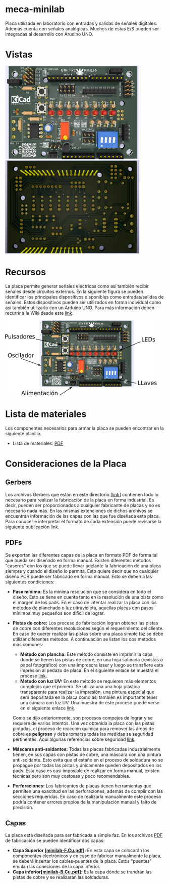 # meca-minilab
Placa utilizada en laboratorio con entradas y salidas de señales digitales. Además cuenta con señales analógicas. Muchos de estas E/S pueden ser integradas al desarrollo con Arudino UNO.

# Vistas
<img src="https://github.com/guanucoluis/meca-minilab/blob/main/img/frontal.png" width="425" height="295">
<img src="https://github.com/guanucoluis/meca-minilab/blob/main/img/reverso.png" width="425" height="295">

# Recursos
La placa permite generar señales eléctricas como así también recibir señales desde circuitos externos. En la siguiente figura se pueden identificar los principales dispositivos disponibles como entradas/salidas de señales. Estos dispositivos pueden ser utilizados en forma individual como así también utilizarlo con un Arduino UNO. Para más información deben recurrir a la Wiki desde este [link](https://github.com/guanucoluis/meca-minilab/wiki/Wiki-del-Minilab#por-qu%C3%A9-se-dise%C3%B1%C3%B3-esta-placa).

<img src="https://github.com/guanucoluis/meca-minilab/blob/main/img/entradas_salidas.png" width="480" height="238">


# Lista de materiales
Los componentes necesarios para armar la placa se pueden encontrar en la siguiente planilla.
- Lista de materiales: [PDF](https://github.com/guanucoluis/meca-minilab/blob/main/board/BOM/BOM_minilab.pdf)

# Consideraciones de la Placa
## Gerbers
Los archivos Gerbers que están en este directorio [[link](https://github.com/guanucoluis/meca-minilab/tree/main/board/gerber)] contienen todo lo necesario para realizar la fabricación de la placa en forma industrial. Es decir, pueden ser proporcionados a cualquier fabricante de placas y no es necesario nada más. En las mismas extenciones de dichos archivos se encuentran información de las capas con las que fue diseñada esta placa. Para conocer e interpretar el formato de cada extensión puede revisarse la siguiente publicación [link](https://www.proto-electronics.com/es/blog/archivos-gerber-para-qe-sirven).

## PDFs
Se exportan las diferentes capas de la placa en formato PDF de forma tal que pueda ser diseñado en forma manual. Existen diferentes métodos "caseros" con los que se puede llevar adelante la fabricación de una placa siempre y cuando el diseño lo permita. Esto quiere decir que no cualquier diseño PCB puede ser fabricado en forma manual. Esto se deben a las siguientes condiciones:
 - **Paso mínimo:** Es la mínima resolución que se considera en todo el diseño. Esto se tiene en cuenta tanto en la resolución de una pista como el margen de los pads. En el caso de intentar realizar la placa con los métodos de planchado o luz ultravioleta, aquellas placas con pasos mínimos muy pequeños son dificil de lograr.
 - **Pistas de cobre:** Los proceso de fabricación logran obtener las pistas de cobre con diferentes resoluciones según el requerimiento del cliente. En caso de querer realizar las pistas sobre una placa simple faz se debe utilizar diferentes métodos. A continuación se listan los dos métodos más comunes:
    - **Método con plancha:** Este método consiste en imprimir la capa, donde se tienen las pistas de cobre, en una hoja satinada (revistas o papel fotográfico) con una impresora laser y luego se transfiere esta impresión al pedazo de placa. En el siguiente enlace se muestra el proceso [link](https://www.neoteo.com/circuitos-impresos-el-metodo-de-la-plancha/). 
    - **Método con luz UV:** En este método se requieren más elementos complejos que el primero. Se utiliza una una hoja plástica transparente  para realizar la impresión, una pintura especial que será depositada en la placa como así también es importante tener una cámara con luz UV. Una muestra de este proceso puede verse en el siguiente enlace [link](http://uedesign.com.ar/PDFs/M%C3%A9todo_UV.pdf).

    Como se dijo anteriormente, son procesos compejos de lograr y se requiere de varios intentos. Una vez obtenida la placa con las pistas pintadas, el proceso de reacción química para remover las áreas de cobre es **peligroso** y debe tomarse todas las medidas se seguridad pertinentes. Aquí algunas referencias sobre seguridad [link](https://aulavirtual.fio.unam.edu.ar/pluginfile.php/61611/mod_resource/content/1/Seguridad%20en%20los%20laboratorios%20qu%C3%ADmicos.pdf).

 - **Máscaras anti-soldantes:** Todas las placas fabricadas industrialmente tienen, en sus capas con pistas de cobre, una máscara con una pintura anti-soldante. Esto evita que el estaño en el proceso de soldadura no se propague por todas las pistas y únicamente queden depositados en los pads. Esta casa es casi imposible de realizar en forma manual, existen técnicas pero son muy costosas y poco recomendables.
 - **Perforaciones:** Los fabricantes de placas tienen herramientas que permiten una exactitud en las perforaciones, además de complir con las secciones requeridas. En caso de realizarla manualmente este proceso podría contener errores propios de la manipulación manual y falto de precisión.

## Capas
La placa está diseñada para ser fabricada a simple faz. En los archivos [PDF](https://github.com/guanucoluis/meca-minilab/tree/main/board/pdf) de fabricación se pueden identificar dos capas:
 - **Capa Superior [[minilab-F.Cu.pdf](https://github.com/guanucoluis/meca-minilab/blob/main/board/pdf/minilab-F.Cu.pdf)]:** En esta capa se colocarán los componentes electrónicos y en caso de fabricar manualmente la placa, se deberá insertar los cables-puentes de la placa. Estos "puentes" emulan las coneciones de la capa inferior. 
 - **Capa inferior[[minilab-B.Cu.pdf](https://github.com/guanucoluis/meca-minilab/blob/main/board/pdf/minilab-B.Cu.pdf)]:** Es la capa dónde se trandrán las pistas de cobre y se realizarán las soldaduras.
 
 
